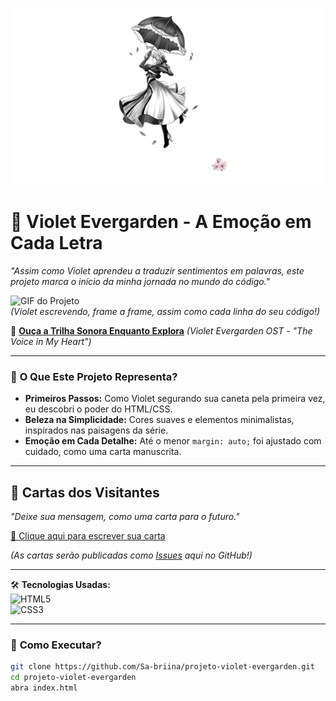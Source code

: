 
![Título Violet Evergarden](Readmi-img/vioo.svg)



# 💜 Violet Evergarden - A Emoção em Cada Letra  
*"Assim como Violet aprendeu a traduzir sentimentos em palavras, este projeto marca o início da minha jornada no mundo do código."*  

![GIF do Projeto](https://media0.giphy.com/media/v1.Y2lkPTc5MGI3NjExYWNnYXVzeHIzaWkyNjVzNGkwazF5bzY4azAyMHlsN3YycHVsM3ZpdCZlcD12MV9pbnRlcm5hbF9naWZfYnlfaWQmY3Q9Zw/5CHuTiTEwcoXQwvIzZ/giphy.gif)  
*(Violet escrevendo, frame a frame, assim como cada linha do seu código!)*  

🎵 **[Ouça a Trilha Sonora Enquanto Explora](https://youtu.be/9W4Kf8W5F7Q?si=JqPQZzZ8QlDzq7Qx)** *(Violet Evergarden OST - "The Voice in My Heart")*  

---

### 🌸 **O Que Este Projeto Representa?**  
- **Primeiros Passos:** Como Violet segurando sua caneta pela primeira vez, eu descobri o poder do HTML/CSS.  
- **Beleza na Simplicidade:** Cores suaves e elementos minimalistas, inspirados nas paisagens da série.  
- **Emoção em Cada Detalhe:** Até o menor `margin: auto;` foi ajustado com cuidado, como uma carta manuscrita.  

---

## 💌 Cartas dos Visitantes  
*"Deixe sua mensagem, como uma carta para o futuro."*  

[📩 Clique aqui para escrever sua carta](https://github.com/Sa-briina/projeto-violet-evergarden/issues/new?template=cartas.md&title=Carta+de+%5BSeu+Nome%5D)  

*(As cartas serão publicadas como [Issues](https://github.com/Sa-briina/projeto-violet-evergarden/issues) aqui no GitHub!)*  

---

🛠 **Tecnologias Usadas:**  
![HTML5](https://img.shields.io/badge/HTML5-E34F26?style=for-the-badge&logo=html5&logoColor=white)  
![CSS3](https://img.shields.io/badge/CSS3-1572B6?style=for-the-badge&logo=css3&logoColor=white)  

---

### 📜 **Como Executar?**  
```bash
git clone https://github.com/Sa-briina/projeto-violet-evergarden.git  
cd projeto-violet-evergarden  
abra index.html  
